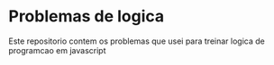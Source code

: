# Problemas de logica 
Este repositorio contem os problemas que usei para treinar logica de programcao em javascript
